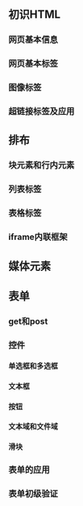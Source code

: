 ## 初识HTML

### 网页基本信息

### 网页基本标签

### 图像标签

### 超链接标签及应用

## 排布

### 块元素和行内元素

### 列表标签

### 表格标签

### iframe内联框架

## 媒体元素

## 表单

### get和post

### 控件

#### 单选框和多选框

#### 文本框

#### 按钮

#### 文本域和文件域

#### 滑块

### 表单的应用

### 表单初级验证

